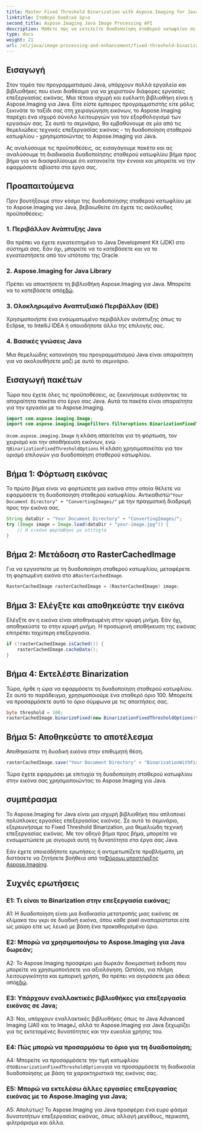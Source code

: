 ```yaml
---
title: Master Fixed Threshold Binarization with Aspose.Imaging for Java
linktitle: Σταθερό δυαδικό όριο
second_title: Aspose.Imaging Java Image Processing API
description: Μάθετε πώς να εκτελείτε δυαδοποίηση σταθερού κατωφλίου σε εικόνες χρησιμοποιώντας το Aspose.Imaging για Java.
type: docs
weight: 21
url: /el/java/image-processing-and-enhancement/fixed-threshold-binarization/
---
```

## Εισαγωγή

Στον τομέα του προγραμματισμού Java, υπάρχουν πολλά εργαλεία και βιβλιοθήκες που είναι διαθέσιμα για να χειριστούν διάφορες εργασίες επεξεργασίας εικόνας. Μια τέτοια ισχυρή και ευέλικτη βιβλιοθήκη είναι η Aspose.Imaging για Java. Είτε είστε έμπειρος προγραμματιστής είτε μόλις ξεκινάτε το ταξίδι σας στη χειραγώγηση εικόνων, το Aspose.Imaging παρέχει ένα ισχυρό σύνολο λειτουργιών για τον εξορθολογισμό των εργασιών σας. Σε αυτό το σεμινάριο, θα εμβαθύνουμε σε μία από τις θεμελιώδεις τεχνικές επεξεργασίας εικόνας - τη δυαδοποίηση σταθερού κατωφλίου - χρησιμοποιώντας το Aspose.Imaging για Java.

Ας αναλύσουμε τις προϋποθέσεις, ας εισαγάγουμε πακέτα και ας αναλύσουμε τη διαδικασία δυαδοποίησης σταθερού κατωφλίου βήμα προς βήμα για να διασφαλίσουμε ότι κατανοείτε την έννοια και μπορείτε να την εφαρμόσετε αβίαστα στα έργα σας.

## Προαπαιτούμενα

Πριν βουτήξουμε στον κόσμο της δυαδοποίησης σταθερού κατωφλίου με το Aspose.Imaging για Java, βεβαιωθείτε ότι έχετε τις ακόλουθες προϋποθέσεις:

### 1. Περιβάλλον Ανάπτυξης Java

Θα πρέπει να έχετε εγκατεστημένο το Java Development Kit (JDK) στο σύστημά σας. Εάν όχι, μπορείτε να το κατεβάσετε και να το εγκαταστήσετε από τον ιστότοπο της Oracle.

### 2. Aspose.Imaging for Java Library

 Πρέπει να αποκτήσετε τη βιβλιοθήκη Aspose.Imaging για Java. Μπορείτε να το κατεβάσετε από[εδώ](https://releases.aspose.com/imaging/java/).

### 3. Ολοκληρωμένο Αναπτυξιακό Περιβάλλον (IDE)

Χρησιμοποιήστε ένα ενσωματωμένο περιβάλλον ανάπτυξης όπως το Eclipse, το IntelliJ IDEA ή οποιοδήποτε άλλο της επιλογής σας.

### 4. Βασικές γνώσεις Java

Μια θεμελιώδης κατανόηση του προγραμματισμού Java είναι απαραίτητη για να ακολουθήσετε μαζί με αυτό το σεμινάριο.

## Εισαγωγή πακέτων

Τώρα που έχετε όλες τις προϋποθέσεις, ας ξεκινήσουμε εισάγοντας τα απαραίτητα πακέτα στο έργο σας Java. Αυτά τα πακέτα είναι απαραίτητα για την εργασία με το Aspose.Imaging.

```java
import com.aspose.imaging.Image;
import com.aspose.imaging.imagefilters.filteroptions.BinarizationFixedThresholdOptions;
```

 ο`com.aspose.imaging.Image` η κλάση απαιτείται για τη φόρτωση, τον χειρισμό και την αποθήκευση εικόνων, ενώ η`BinarizationFixedThresholdOptions` Η κλάση χρησιμοποιείται για τον ορισμό επιλογών για δυαδοποίηση σταθερού κατωφλίου.

## Βήμα 1: Φόρτωση εικόνας

 Το πρώτο βήμα είναι να φορτώσετε μια εικόνα στην οποία θέλετε να εφαρμόσετε τη δυαδοποίηση σταθερού κατωφλίου. Αντικαθιστώ`"Your Document Directory" + "ConvertingImages/"` με την πραγματική διαδρομή προς την εικόνα σας.

```java
String dataDir = "Your Document Directory" + "ConvertingImages/";
try (Image image = Image.load(dataDir + "your-image.jpg")) {
    // Η εικόνα φορτώθηκε με επιτυχία
}
```

## Βήμα 2: Μετάδοση στο RasterCachedImage

 Για να εργαστείτε με τη δυαδοποίηση σταθερού κατωφλίου, μεταφέρετε τη φορτωμένη εικόνα στο a`RasterCachedImage`.

```java
RasterCachedImage rasterCachedImage = (RasterCachedImage) image;
```

## Βήμα 3: Ελέγξτε και αποθηκεύστε την εικόνα

Ελέγξτε αν η εικόνα είναι αποθηκευμένη στην κρυφή μνήμη. Εάν όχι, αποθηκεύστε το στην κρυφή μνήμη. Η προσωρινή αποθήκευση της εικόνας επιτρέπει ταχύτερη επεξεργασία.

```java
if (!rasterCachedImage.isCached()) {
    rasterCachedImage.cacheData();
}
```

## Βήμα 4: Εκτελέστε Binarization

Τώρα, ήρθε η ώρα να εφαρμόσετε τη δυαδοποίηση σταθερού κατωφλίου. Σε αυτό το παράδειγμα, χρησιμοποιούμε ένα σταθερό όριο 100. Μπορείτε να προσαρμόσετε αυτό το όριο σύμφωνα με τις απαιτήσεις σας.

```java
byte threshold = 100;
rasterCachedImage.binarizeFixed(new BinarizationFixedThresholdOptions(threshold));
```

## Βήμα 5: Αποθηκεύστε το αποτέλεσμα

Αποθηκεύστε τη δυαδική εικόνα στην επιθυμητή θέση.

```java
rasterCachedImage.save("Your Document Directory" + "BinarizationWithFixedThreshold_out.jpg");
```

Τώρα έχετε εφαρμόσει με επιτυχία τη δυαδοποίηση σταθερού κατωφλίου στην εικόνα σας χρησιμοποιώντας το Aspose.Imaging για Java.

## συμπέρασμα

Το Aspose.Imaging for Java είναι μια ισχυρή βιβλιοθήκη που απλοποιεί πολύπλοκες εργασίες επεξεργασίας εικόνας. Σε αυτό το σεμινάριο, εξερευνήσαμε το Fixed Threshold Binarization, μια θεμελιώδη τεχνική επεξεργασίας εικόνας. Με τον οδηγό βήμα προς βήμα, μπορείτε να ενσωματώσετε με σιγουριά αυτή τη δυνατότητα στα έργα σας Java.

Εάν έχετε οποιεσδήποτε ερωτήσεις ή αντιμετωπίζετε προβλήματα, μη διστάσετε να ζητήσετε βοήθεια από το[Φόρουμ υποστήριξης Aspose.Imaging](https://forum.aspose.com/).

## Συχνές ερωτήσεις

### Ε1: Τι είναι το Binarization στην επεξεργασία εικόνας;

A1: Η δυαδοποίηση είναι μια διαδικασία μετατροπής μιας εικόνας σε κλίμακα του γκρι σε δυαδική εικόνα, όπου κάθε pixel αναπαρίσταται είτε ως μαύρο είτε ως λευκό με βάση ένα προκαθορισμένο όριο.

### Ε2: Μπορώ να χρησιμοποιήσω το Aspose.Imaging για Java δωρεάν;

 A2: Το Aspose.Imaging προσφέρει μια δωρεάν δοκιμαστική έκδοση που μπορείτε να χρησιμοποιήσετε για αξιολόγηση. Ωστόσο, για πλήρη λειτουργικότητα και εμπορική χρήση, θα πρέπει να αγοράσετε μια άδεια από[εδώ](https://purchase.aspose.com/buy).

### Ε3: Υπάρχουν εναλλακτικές βιβλιοθήκες για επεξεργασία εικόνας σε Java;

A3: Ναι, υπάρχουν εναλλακτικές βιβλιοθήκες όπως το Java Advanced Imaging (JAI) και το ImageJ, αλλά το Aspose.Imaging για Java ξεχωρίζει για τις εκτεταμένες δυνατότητες και την ευκολία χρήσης του.

### Ε4: Πώς μπορώ να προσαρμόσω το όριο για τη δυαδοποίηση;

 A4: Μπορείτε να προσαρμόσετε την τιμή κατωφλίου στο`BinarizationFixedThresholdOptions`για να προσαρμόσετε τη διαδικασία δυαδοποίησης με βάση τα χαρακτηριστικά της εικόνας σας.

### Ε5: Μπορώ να εκτελέσω άλλες εργασίες επεξεργασίας εικόνας με το Aspose.Imaging για Java;

Α5: Απολύτως! Το Aspose.Imaging για Java προσφέρει ένα ευρύ φάσμα δυνατοτήτων επεξεργασίας εικόνας, όπως αλλαγή μεγέθους, περικοπή, φιλτράρισμα και άλλα.